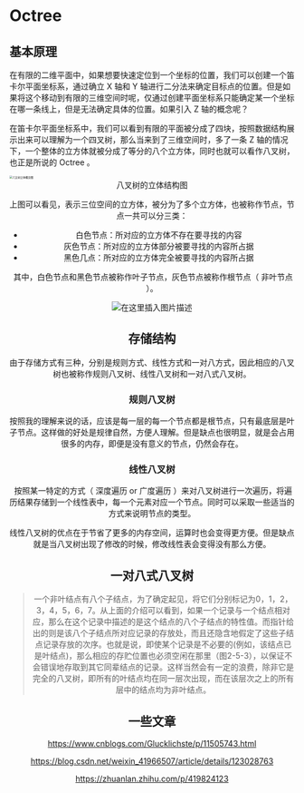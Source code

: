 # Octree

## 基本原理

​	在有限的二维平面中，如果想要快速定位到一个坐标的位置，我们可以创建一个笛卡尔平面坐标系，通过确立 X 轴和 Y 轴进行二分法来确定目标点的位置。但是如果将这个移动到有限的三维空间时呢，仅通过创建平面坐标系只能确定某一个坐标在哪一条线上，但是无法确定具体的位置。如果引入 Z 轴的概念呢？

​	在笛卡尔平面坐标系中，我们可以看到有限的平面被分成了四块，按照数据结构展示出来可以理解为一个四叉树，那么当来到了三维空间时，多了一条 Z 轴的情况下，一个整体的立方体就被分成了等分的八个立方体，同时也就可以看作八叉树，也正是所说的 Octree 。

<img src="https://img-blog.csdnimg.cn/20190605210205656.png?x-oss-process=image/watermark,type_ZmFuZ3poZW5naGVpdGk,shadow_10,text_aHR0cHM6Ly9ibG9nLmNzZG4ubmV0L3FxXzM3ODU1NTA3,size_16,color_FFFFFF,t_70" alt="八叉树立体概念图" style="zoom: 33%;" />

<center>八叉树的立体结构图<center>

​	上图可以看见，表示三位空间的立方体，被分为了多个立方体，也被称作节点，节点一共可以分三类：

- 白色节点：所对应的立方体不存在要寻找的内容
- 灰色节点：所对应的立方体部分被要寻找的内容所占据
- 黑色几点：所对应的立方体完全被要寻找的内容所占据

​	其中，白色节点和黑色节点被称作叶子节点，灰色节点被称作根节点（ 非叶节点 ）。

![在这里插入图片描述](https://img-blog.csdnimg.cn/img_convert/09034a99ab2e3f909b5893ed78609ada.png#pic_center)

## 存储结构

​	由于存储方式有三种，分别是规则方式、线性方式和一对八方式，因此相应的八叉树也被称作规则八叉树、线性八叉树和一对八式八叉树。

### 规则八叉树

​	按照我的理解来说的话，应该是每一层的每一个节点都是根节点，只有最底层是叶子节点。这样做的好处是规律自然，方便人理解。但是缺点也很明显，就是会占用很多的内存，即便是没有意义的节点，仍然会存在。

### 线性八叉树

​	按照某一特定的方式（ 深度遍历 or 广度遍历 ）来对八叉树进行一次遍历，将遍历结果存储到一个线性表中，每一个元素对应一个节点。同时可以采取一些适当的方式来说明节点的类型。

​	线性八叉树的优点在于节省了更多的内存空间，运算时也会变得更方便。但是缺点就是当八叉树出现了修改的时候，修改线性表会变得没有那么方便。

## 一对八式八叉树

> 一个非叶结点有八个子结点，为了确定起见，将它们分别标记为0，1，2，3，4，5，6，7。从上面的介绍可以看到，如果一个记录与一个结点相对应，那么在这个记录中描述的是这个结点的八个子结点的特性值。而指针给出的则是该八个子结点所对应记录的存放处，而且还隐含地假定了这些子结点记录存放的次序。也就是说，即使某个记录是不必要的(例如，该结点已是叶结点)，那么相应的存贮位置也必须空闲在那里（图2-5-3），以保证不会错误地存取到其它同辈结点的记录。这样当然会有一定的浪费，除非它是完全的八叉树，即所有的叶结点均在同一层次出现，而在该层次之上的所有层中的结点均为非叶结点。

## 一些文章

https://www.cnblogs.com/Glucklichste/p/11505743.html

https://blog.csdn.net/weixin_41966507/article/details/123028763

https://zhuanlan.zhihu.com/p/419824123
